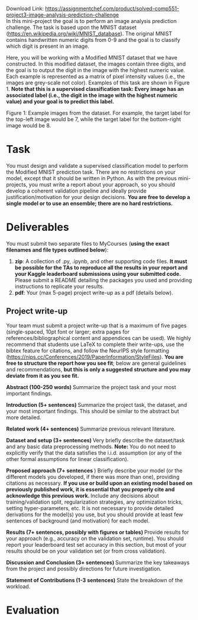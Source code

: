 Download Link: https://assignmentchef.com/product/solved-comp551-project3-image-analysis-prediction-challenge
<br>
In this mini-project the goal is to perform an image analysis prediction challenge. The task is based upon the MNIST dataset (https://en.wikipedia.org/wiki/MNIST_database). The original MNIST contains handwritten numeric digits from 0-9 and the goal is to classify which digit is present in an image.

Here, you will be working with a Modified MNIST dataset that we have constructed. In this modified dataset, the images contain three digits, and the goal is to output the digit in the image with the highest numeric value. Each example is represented as a matrix of pixel intensity values (i.e., the images are grey-scale not color). Examples of this task are shown in Figure 1. <strong>Note that this is a supervised classification task: Every image has an associated label (i.e., the digit in the image with the highest numeric value) and your goal is to predict this label.</strong>

Figure 1: Example images from the dataset. For example, the target label for the top-left image would be 7, while the target label for the bottom-right image would be 8.

<h1>Task</h1>

You must design and validate a supervised classification model to perform the Modified MNIST prediction task. There are no restrictions on your model, except that it should be written in Python. As with the previous mini-projects, you must write a report about your approach, so you should develop a coherent validation pipeline and ideally provide justification/motivation for your design decisions. <strong>You are free to develop a single model or to use an ensemble; there are no hard restrictions.</strong>

<h1>Deliverables</h1>

You must submit two separate files to MyCourses (<strong>using the exact filenames and file types outlined below</strong>):

<ol>

 <li><strong>zip</strong>: A collection of .py, .ipynb, and other supporting code files. <strong>It must be possible for the TAs to reproduce all the results in your report and your Kaggle leaderboard submissions using your submitted code. </strong>Please submit a README detailing the packages you used and providing instructions to replicate your results.</li>

 <li><strong>pdf</strong>: Your (max 5-page) project write-up as a pdf (details below).</li>

</ol>

<h2>Project write-up</h2>

Your team must submit a project write-up that is a maximum of five pages (single-spaced, 10pt font or larger; extra pages for references/bibliographical content and appendices can be used). We highly recommend that students use LaTeX to complete their write-ups, use the bibtex feature for citations, and follow the NeurIPS style formatting (https://nips.cc/Conferences/2019/PaperInformation/StyleFiles). <strong>You are free to structure the report how you see fit</strong>; below are general guidelines and recommendations, <strong>but this is only a suggested structure and you may deviate from it as you see fit.</strong>

<strong>Abstract (100-250 words)           </strong>Summarize the project task and your most important findings.

<strong>Introduction (5+ sentences) </strong>Summarize the project task, the dataset, and your most important findings. This should be similar to the abstract but more detailed.

<strong>Related work (4+ sentences)            </strong>Summarize previous relevant literature.

<strong>Dataset and setup (3+ sentences) </strong>Very briefly describe the dataset/task and any basic data preprocessing methods. <strong>Note: </strong>You do not need to explicitly verify that the data satisfies the i.i.d. assumption (or any of the other formal assumptions for linear classification).

<strong>Proposed approach (7+ sentences </strong>) Briefly describe your model (or the different models you developed, if there was more than one), providing citations as necessary. <strong>If you use or build upon an existing model based on previously published work, it is essential that you properly cite and acknowledge this previous work. </strong>Include any decisions about training/validation split, regularization strategies, any optimization tricks, setting hyper-parameters, etc. It is not necessary to provide detailed derivations for the model(s) you use, but you should provide at least few sentences of background (and motivation) for each model.

<strong>Results (7+ sentences, possibly with figures or tables) </strong>Provide results for your approach (e.g., accuracy on the validation set, runtime). You should report your leaderboard test set accuracy in this section, but most of your results should be on your validation set (or from cross validation).

<strong>Discussion and Conclusion (3+ sentences)           </strong>Summarize the key takeaways from the project and possibly directions for future investigation.

<strong>Statement of Contributions (1-3 sentences)              </strong>State the breakdown of the workload.

<h1>Evaluation</h1>